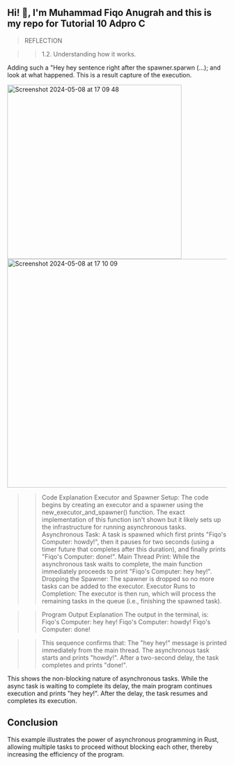 ## **Hi! :wave:, I'm Muhammad Fiqo Anugrah and this is my repo for Tutorial 10 Adpro C**


> REFLECTION

>> 1.2. Understanding how it works.

Adding such a "Hey hey sentence right after the spawner.sparwn (...);
and look at what happened. This is a result capture of the execution.

<img width="400" alt="Screenshot 2024-05-08 at 17 09 48" src="https://github.com/fiqoanugrah/tutorial-10-timer/assets/87713462/b9127acb-e89e-485e-88d9-0ccd416242b7">
<img width="525" alt="Screenshot 2024-05-08 at 17 10 09" src="https://github.com/fiqoanugrah/tutorial-10-timer/assets/87713462/49df7a5f-5fe6-4e6a-9b51-49b16d23955c">

>> Code Explanation
Executor and Spawner Setup: The code begins by creating an executor and a spawner using the new_executor_and_spawner() function. The exact implementation of this function isn't shown but it likely sets up the infrastructure for running asynchronous tasks.
Asynchronous Task: A task is spawned which first prints "Fiqo's Computer: howdy!", then it pauses for two seconds (using a timer future that completes after this duration), and finally prints "Fiqo's Computer: done!".
Main Thread Print: While the asynchronous task waits to complete, the main function immediately proceeds to print "Fiqo's Computer: hey hey!".
Dropping the Spawner: The spawner is dropped so no more tasks can be added to the executor.
Executor Runs to Completion: The executor is then run, which will process the remaining tasks in the queue (i.e., finishing the spawned task).

>> Program Output Explanation
The output in the terminal, is:
Fiqo's Computer: hey hey!
Fiqo's Computer: howdy!
Fiqo's Computer: done!

>> This sequence confirms that:
The "hey hey!" message is printed immediately from the main thread.
The asynchronous task starts and prints "howdy!".
After a two-second delay, the task completes and prints "done!".

This shows the non-blocking nature of asynchronous tasks. While the async task is waiting to complete its delay, the main program continues execution and prints "hey hey!". After the delay, the task resumes and completes its execution.

## Conclusion

This example illustrates the power of asynchronous programming in Rust, allowing multiple tasks to proceed without blocking each other, thereby increasing the efficiency of the program.



